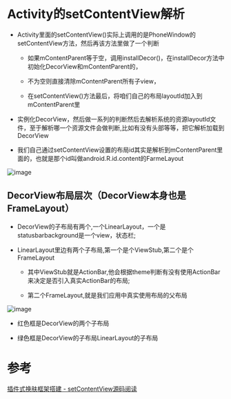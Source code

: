 # Activity的setContentView解析

* Activity里面的setContentView()实际上调用的是PhoneWindow的setContentView方法，然后再该方法里做了一个判断

  * 如果mContentParent等于空，调用installDecor()，在installDecor方法中初始化DecorView和mContentParent的，
  
  * 不为空则直接清除mContentParent所有子view，
  
  * 在setContentView()方法最后，将咱们自己的布局layoutId加入到mContentParent里

* 实例化DecorView，然后做一系列的判断然后去解析系统的资源layoutId文件，至于解析哪一个资源文件会做判断,比如有没有头部等等，把它解析加载到DecorView

* 我们自己通过setContentView设置的布局id其实是解析到mContentParent里面的，也就是那个id叫做android.R.id.content的FarmeLayout

![image](https://upload-images.jianshu.io/upload_images/4314397-a952a39dd0bba2d9.png "")

## DecorView布局层次（DecorView本身也是FrameLayout）

* DecorView的子布局有两个,一个LinearLayout，一个是statusbarbackground是一个view，状态栏;

* LinearLayout里边有两个子布局,第一个是个ViewStub,第二个是个FrameLayout

  * 其中ViewStub就是ActionBar,他会根据theme判断有没有使用ActionBar来决定是否引入真实ActionBar的布局;

  * 第二个FrameLayout,就是我们应用中真实使用布局的父布局

  
![image](https://img-blog.csdnimg.cn/20190706000336368.png "")

* 红色框是DecorView的两个子布局

* 绿色框是DecorView的子布局LinearLayout的子布局


# 参考
[插件式换肤框架搭建 - setContentView源码阅读](https://www.jianshu.com/p/531d1168b3ee)
